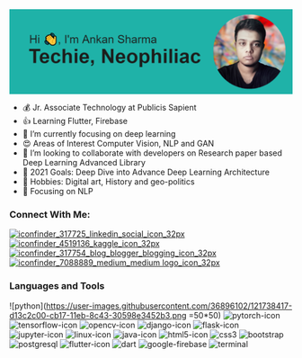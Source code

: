 <img align="center" src="https://raw.githubusercontent.com/Ankan1998/Ankan1998/main/header.png"/>




- 💰 Jr. Associate Technology at Publicis Sapient
- 👍 Learning Flutter, Firebase
- 🔘 I’m currently focusing on deep learning
- 😍 Areas of Interest Computer Vision, NLP and GAN
- 👥 I’m looking to collaborate with developers on Research paper based Deep Learning Advanced Library
- 👀 2021 Goals: Deep Dive into Advance Deep Learning Architecture
- 💖 Hobbies: Digital art, History and geo-politics
- 🧿 Focusing on NLP


### Connect With Me:

[![iconfinder_317725_linkedin_social_icon_32px](https://user-images.githubusercontent.com/36896102/121735488-d13a2d00-cb13-11eb-9af1-f32bbc015e0b.png)](https://www.linkedin.com/in/ankan-sharma-589841198/)
[![iconfinder_4519136_kaggle_icon_32px](https://user-images.githubusercontent.com/36896102/121735391-b1a30480-cb13-11eb-952d-aba25e119c60.png)](https://www.kaggle.com/ankan1998)
[![iconfinder_317754_blog_blogger_blogging_icon_32px](https://user-images.githubusercontent.com/36896102/121735541-e7e08400-cb13-11eb-9e82-ae3477b3e490.png)](https://datasciencey.blogspot.com/)
[![iconfinder_7088889_medium_medium logo_icon_32px](https://user-images.githubusercontent.com/36896102/121735133-553fe500-cb13-11eb-8bc3-06b54689ec33.png)](https://ankanroni3.medium.com/)

### Languages and Tools
![python](https://user-images.githubusercontent.com/36896102/121738417-d13c2c00-cb17-11eb-8c43-30598e3452b3.png =50*50)
![pytorch-icon](https://user-images.githubusercontent.com/36896102/121738425-d39e8600-cb17-11eb-8b32-6070a804f8bb.png)
![tensorflow-icon](https://user-images.githubusercontent.com/36896102/121738431-d5684980-cb17-11eb-8944-5c2ac89e4de8.png)
![opencv-icon](https://user-images.githubusercontent.com/36896102/121738523-f29d1800-cb17-11eb-85bc-b93267cdad60.png)
![django-icon](https://user-images.githubusercontent.com/36896102/121738532-f4ff7200-cb17-11eb-8747-fd79e3745ff2.png)
![flask-icon](https://user-images.githubusercontent.com/36896102/121738538-f6c93580-cb17-11eb-94ab-5d8824b9c17b.png)
![jupyter-icon](https://user-images.githubusercontent.com/36896102/121738574-00529d80-cb18-11eb-90aa-63b8ac0f06c4.png)
![linux-icon](https://user-images.githubusercontent.com/36896102/121738585-034d8e00-cb18-11eb-99c0-9550d0eb0941.png)
![java-icon](https://user-images.githubusercontent.com/36896102/121738595-0779ab80-cb18-11eb-9fe8-e43bdbfbaf51.png)
![html5-icon](https://user-images.githubusercontent.com/36896102/121738632-195b4e80-cb18-11eb-905e-026c3940910e.png)
![css3](https://user-images.githubusercontent.com/36896102/121738638-1bbda880-cb18-11eb-9c21-eeead978ed5e.png)
![bootstrap](https://user-images.githubusercontent.com/36896102/121738644-1d876c00-cb18-11eb-93d3-9525791f402e.png)
![postgresql](https://user-images.githubusercontent.com/36896102/121738667-28420100-cb18-11eb-8b75-c4bfbed6613a.png)
![flutter-icon](https://user-images.githubusercontent.com/36896102/121738678-2aa45b00-cb18-11eb-8161-0842d1432e83.png)
![dart](https://user-images.githubusercontent.com/36896102/121738686-2c6e1e80-cb18-11eb-979c-853502418fa6.png)
![google-firebase](https://user-images.githubusercontent.com/36896102/121738691-2e37e200-cb18-11eb-86dd-9e03765ea9bf.png)
![terminal](https://user-images.githubusercontent.com/36896102/121738702-3132d280-cb18-11eb-89ae-9fc44f8f00ed.png)





